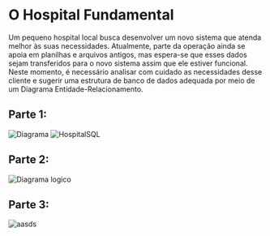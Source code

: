 # O Hospital Fundamental

Um pequeno hospital local busca desenvolver um novo sistema que atenda melhor às suas necessidades. Atualmente, parte da operação ainda se apoia em planilhas e arquivos antigos, mas espera-se que esses dados sejam transferidos para o novo sistema assim que ele estiver funcional. Neste momento, é necessário analisar com cuidado as necessidades desse cliente e sugerir uma estrutura de banco de dados adequada por meio de um Diagrama Entidade-Relacionamento.

## Parte 1:
![Diagrama](https://github.com/DiogoJP202/O-Hospital-Fundamental/assets/102389309/be8a5a71-f18a-4e0b-8880-335c61836c2f)
![HospitalSQL](https://github.com/DiogoJP202/O-Hospital-Fundamental/assets/102389309/3258adcb-966e-4dc2-b827-dfef222c536e)

## Parte 2:

![Diagrama logico](https://github.com/DiogoJP202/O-Hospital-Fundamental/assets/102389309/b6671fed-7613-41f8-b787-f0c056ce5365)

## Parte 3:

![aasds](https://github.com/user-attachments/assets/ee1ec91b-773d-41c4-8adf-01f822c5371a)


